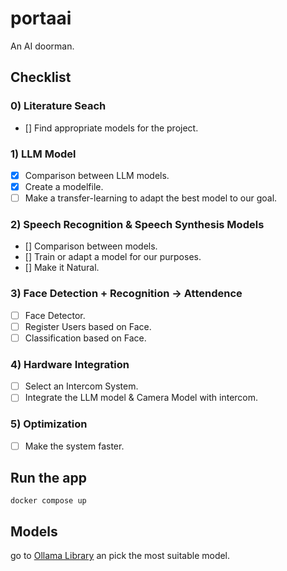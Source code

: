 # portaai 
An AI doorman.

## Checklist

### 0) Literature Seach
- [] Find appropriate models for the project.

### 1) LLM Model
- [x] Comparison between LLM models.
- [x] Create a modelfile.
- [ ] Make a transfer-learning to adapt the best model to our goal.

### 2) Speech Recognition & Speech Synthesis Models
- [] Comparison between models.
- [] Train or adapt a model for our purposes.
- [] Make it Natural.

### 3) Face Detection + Recognition -> Attendence
- [ ] Face Detector.
- [ ] Register Users based on Face.
- [ ] Classification based on Face.

### 4) Hardware Integration
- [ ] Select an Intercom System.
- [ ] Integrate the LLM model & Camera Model with intercom.

### 5) Optimization
- [ ] Make the system faster.

## Run the app
```
docker compose up
```

## Models
go to <a href="https://ollama.com/library">Ollama Library</a> an pick the most suitable model.
